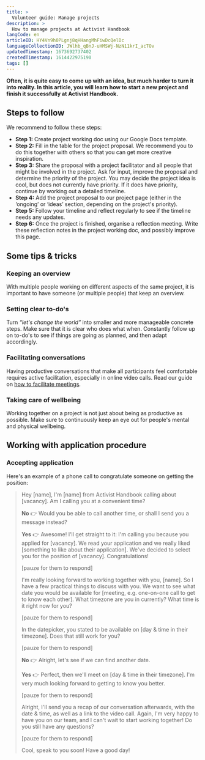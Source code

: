 ```yaml
---
title: >
  Volunteer guide: Manage projects
description: >
  How to manage projects at Activist Handbook
langCode: en
articleID: HY4Vn9h0PLgnj8qHHangMhFiwDcQelDc
languageCollectionID: JWlhb_qBnJ-uHMSWj-NzN11krI_acTOv
updatedTimestamp: 1673692737402
createdTimestamp: 1614422975190
tags: []
---
```


**Often, it is quite easy to come up with an idea, but much harder to turn it into reality. In this article, you will learn how to start a new project and finish it successfully at Activist Handbook.**

## Steps to follow

We recommend to follow these steps:

-   **Step 1:** Create project working doc using our Google Docs template.
-   **Step 2:** Fill in the table for the project proposal. We recommend you to do this together with others so that you can get more creative inspiration.
-   **Step 3:** Share the proposal with a project facilitator and all people that might be involved in the project. Ask for input, improve the proposal and determine the priority of the project. You may decide the project idea is cool, but does not currently have priority. If it does have priority, continue by working out a detailed timeline.
-   **Step 4:** Add the project proposal to our project page (either in the ‘ongoing’ or ‘ideas’ section, depending on the project's priority).
-   **Step 5:** Follow your timeline and reflect regularly to see if the timeline needs any updates.
-   **Step 6:** Once the project is finished, organise a reflection meeting. Write these reflection notes in the project working doc, and possibly improve this page.

## Some tips & tricks

### Keeping an overview

With multiple people working on different aspects of the same project, it is important to have someone (or multiple people) that keep an overview.

### **Setting clear to-do's**

Turn _“let's change the world”_ into smaller and more manageable concrete steps. Make sure that it is clear who does what when. Constantly follow up on to-do's to see if things are going as planned, and then adapt accordingly.

### **Facilitating conversations**

Having productive conversations that make all participants feel comfortable requires active facilitation, especially in online video calls. Read our guide on [how to facilitate meetings](/support/core/facilitate-meetings).

### Taking care of wellbeing

Working together on a project is not just about being as productive as possible. Make sure to continuously keep an eye out for people's mental and physical wellbeing.

## Working with application procedure

### Accepting application

Here's an example of a phone call to congratulate someone on getting the position:

> Hey \[name\], I'm \[name\] from Activist Handbook calling about \[vacancy\]. Am I calling you at a convenient time?
> 
> **No** 👉 Would you be able to call another time, or shall I send you a message instead?
> 
> **Yes** 👉 Awesome! I'll get straight to it: I'm calling you because you applied for \[vacancy\]. We read your application and we really liked \[something to like about their application\]. We've decided to select you for the position of \[vacancy\]. Congratulations!
> 
> \[pauze for them to respond\]
> 
> I'm really looking forward to working together with you, \[name\]. So I have a few practical things to discuss with you. We want to see what date you would be available for \[meeting, e.g. one-on-one call to get to know each other\]. What timezone are you in currently? What time is it right now for you?
> 
> \[pauze for them to respond\]
> 
> In the datepicker, you stated to be available on \[day & time in their timezone\]. Does that still work for you?
> 
> \[pauze for them to respond\]
> 
> **No** 👉 Alright, let's see if we can find another date.
> 
> **Yes** 👉 Perfect, then we'll meet on \[day & time in their timezone\]. I'm very much looking forward to getting to know you better.
> 
> \[pauze for them to respond\]
> 
> Alright, I'll send you a recap of our conversation afterwards, with the date & time, as well as a link to the video call. Again, I'm very happy to have you on our team, and I can't wait to start working together! Do you still have any questions?
> 
> \[pauze for them to respond\]
> 
> Cool, speak to you soon! Have a good day!